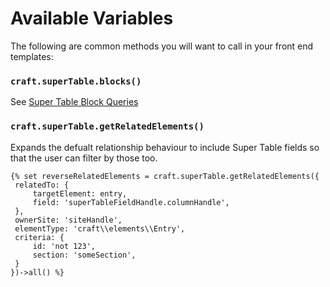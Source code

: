 # Available Variables

The following are common methods you will want to call in your front end templates:

### `craft.superTable.blocks()`

See [Super Table Block Queries](docs:getting-elements/supertable-block-queries)

### `craft.superTable.getRelatedElements()`

Expands the defualt relationship behaviour to include Super Table fields so that the user can filter by those too.

 ```twig
{% set reverseRelatedElements = craft.superTable.getRelatedElements({
  relatedTo: {
      targetElement: entry,
      field: 'superTableFieldHandle.columnHandle',
  },
  ownerSite: 'siteHandle',
  elementType: 'craft\\elements\\Entry',
  criteria: {
      id: 'not 123',
      section: 'someSection',
  }
})->all() %}
```
